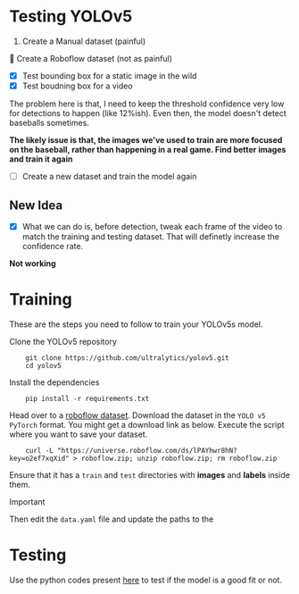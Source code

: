 # Testing YOLOv5

1. Create a Manual dataset (painful)

🚀 Create a Roboflow dataset (not as painful) 

- [x] Test bounding box for a static image in the wild 
- [x] Test boudning box for a video

The problem here is that, I need to keep the threshold confidence very low for detections to happen (like 12%ish). Even then, the model doesn't detect baseballs sometimes.

**The likely issue is that, the images we've used to train are more focused on the baseball, rather than happening in a real game. Find better images and train it again**

- [ ] Create a new dataset and train the model again

## New Idea

- [x] What we can do is, before detection, tweak each frame of the video to match the training and testing dataset. That will definetly increase the confidence rate.

**Not working**

# Training

These are the steps you need to follow to train your YOLOv5s model.


Clone the YOLOv5 repository

		git clone https://github.com/ultralytics/yolov5.git
		cd yolov5

Install the dependencies

		pip install -r requirements.txt

Head over to a [roboflow dataset](https://universe.roboflow.com/yolotest1/yolov5test2). Download the dataset in the `YOLO v5 PyTorch` format. You might get a download link as below. Execute the script where you want to save your dataset. 

		curl -L "https://universe.roboflow.com/ds/lPAYhwr8hN?key=o2ef7xqXid" > roboflow.zip; unzip roboflow.zip; rm roboflow.zip

Ensure that it has a `train` and `test` directories with **images** and **labels** inside them.

> [!IMPORTANT]
> Then edit the `data.yaml` file and update the paths to the 

# Testing

Use the python codes present [here](./MoreTestingYoLoAndTracking/flow.py) to test if the model is a good fit or not.